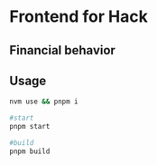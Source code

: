 # Frontend for Hack

## Financial behavior

## Usage
```bash
nvm use && pnpm i

#start
pnpm start

#build
pnpm build
```